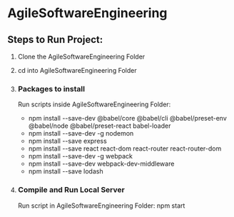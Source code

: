 # AgileSoftwareEngineering

## Steps to Run Project:
1. Clone the AgileSoftwareEngineering Folder
2. cd into AgileSoftwareEngineering Folder

3. ### Packages to install 
    Run scripts inside AgileSoftwareEngineering Folder:

    * npm install --save-dev @babel/core @babel/cli @babel/preset-env @babel/node @babel/preset-react babel-loader
    * npm install --save-dev -g nodemon
    * npm install --save express
    * npm install --save react react-dom react-router react-router-dom
    * npm install --save-dev -g webpack 
    * npm install --save-dev webpack-dev-middleware
    * npm install --save lodash

4. ### Compile and Run Local Server
    Run script in AgileSoftwareEngineering Folder: 
    npm start
